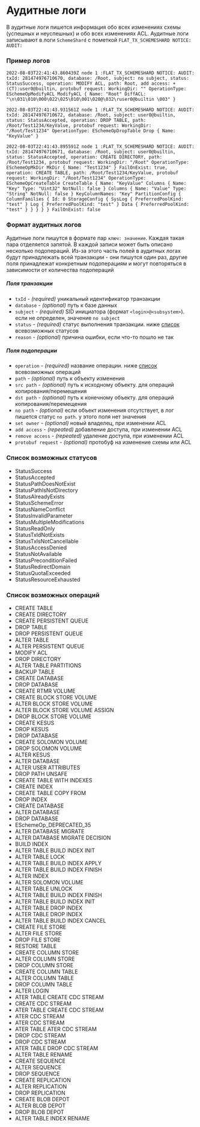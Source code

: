 # Аудитные логи
В аудитные логи пишется информация обо всех изменениях схемы (успешных и неуспешных) и обо всех изменениях ACL. Аудитные логи записывают в логи `SchemeShard` с пометкой `FLAT_TX_SCHEMESHARD NOTICE: AUDIT:`

### Пример логов
```
2022-08-03T22:41:43.860439Z node 1 :FLAT_TX_SCHEMESHARD NOTICE: AUDIT: txId: 281474976710670, database: /Root, subject: no subject, status: StatusSuccess, operation: MODIFY ACL, path: Root, add access: +(CT):user0@builtin, protobuf request: WorkingDir: "" OperationType: ESchemeOpModifyACL ModifyACL { Name: "Root" DiffACL: "\n\031\010\000\022\025\010\001\020@\032\ruser0@builtin \003" }

2022-08-03T22:41:43.931561Z node 1 :FLAT_TX_SCHEMESHARD NOTICE: AUDIT: txId: 281474976710672, database: /Root, subject: user0@builtin, status: StatusAccepted, operation: DROP TABLE, path: /Root/Test1234/KeyValue, protobuf request: WorkingDir: "/Root/Test1234" OperationType: ESchemeOpDropTable Drop { Name: "KeyValue" }

2022-08-03T22:41:43.895591Z node 1 :FLAT_TX_SCHEMESHARD NOTICE: AUDIT: txId: 281474976710671, database: /Root, subject: user0@builtin, status: StatusAccepted, operation: CREATE DIRECTORY, path: /Root/Test1234, protobuf request: WorkingDir: "/Root" OperationType: ESchemeOpMkDir MkDir { Name: "Test1234" } FailOnExist: true, operation: CREATE TABLE, path: /Root/Test1234/KeyValue, protobuf request: WorkingDir: "/Root/Test1234" OperationType: ESchemeOpCreateTable CreateTable { Name: "KeyValue" Columns { Name: "Key" Type: "Uint32" NotNull: false } Columns { Name: "Value" Type: "String" NotNull: false } KeyColumnNames: "Key" PartitionConfig { ColumnFamilies { Id: 0 StorageConfig { SysLog { PreferredPoolKind: "test" } Log { PreferredPoolKind: "test" } Data { PreferredPoolKind: "test" } } } } } FailOnExist: false
```

### Формат аудитных логов
Аудитные логи пишутся в формате пар `ключ: значение`. Каждая такая пара отделяется запятой. В каждой записи может быть описано несколько подопераций. Из-за этого часть полей в аудитных логах будут принадлежать всей транзакции - они пишутся один раз, другие поля принадлежат конкретным подоперациям и могут повторяться в зависимости от количества подопераций

##### Поля транзакции
- `txId` - *(required)* уникальный идентификатор транзакции
- `database` - *(optional)* путь к базе данных 
- `subject` - *(required)* SID инициатора (формат `<login>@<subsystem>`). если не определен, значение `no subject`
- `status` - *(required)* статус выполнения транзакции. ниже [список](#statuses) всевозможных статусов
- `reason` - *(optional)* причина ошибки, если что-то пошло не так

##### Поля подоперации
- `operation` - *(required)* название операции. ниже [список](#names) всевозможных операций
- `path` - *(optional)* путь к объекту изменения
- `src path` - *(optional)* путь к исходному объекту. для операций копирования/перемещения
- `dst path` - *(optional)* путь к конечному объекту. для операций копирования/перемещения
- `no path` - *(optional)* если объект изменения отсутствует, в лог пишется статус `no path`. у этого поля нет значения
- `set owner` - *(optional)* новый владелец, при изменении ACL
- `add access` - *(repeated)* добавление доступа, при изменении ACL
- `remove access` - *(repeated)* удаление доступа, при изменении ACL
- `protobuf request` - *(optional)* протобуф на изменение схемы или ACL

### <a name="statuses"></a>Список возможных статусов
- StatusSuccess
- StatusAccepted
- StatusPathDoesNotExist
- StatusPathIsNotDirectory
- StatusAlreadyExists
- StatusSchemeError
- StatusNameConflict
- StatusInvalidParameter
- StatusMultipleModifications
- StatusReadOnly
- StatusTxIdNotExists
- StatusTxIsNotCancellable
- StatusAccessDenied
- StatusNotAvailable
- StatusPreconditionFailed
- StatusRedirectDomain
- StatusQuotaExceeded
- StatusResourceExhausted

### <a name="names"></a>Список возможных операций
- CREATE TABLE
- CREATE DIRECTORY
- CREATE PERSISTENT QUEUE
- DROP TABLE
- DROP PERSISTENT QUEUE
- ALTER TABLE
- ALTER PERSISTENT QUEUE
- MODIFY ACL
- DROP DIRECTORY
- ALTER TABLE PARTITIONS
- BACKUP TABLE
- CREATE DATABASE
- DROP DATABASE
- CREATE RTMR VOLUME
- CREATE BLOCK STORE VOLUME
- ALTER BLOCK STORE VOLUME
- ALTER BLOCK STORE VOLUME ASSIGN
- DROP BLOCK STORE VOLUME
- CREATE KESUS
- DROP KESUS
- DROP DATABASE
- CREATE SOLOMON VOLUME
- DROP SOLOMON VOLUME
- ALTER KESUS
- ALTER DATABASE
- ALTER USER ATTRIBUTES
- DROP PATH UNSAFE
- CREATE TABLE WITH INDEXES
- CREATE INDEX
- CREATE TABLE COPY FROM
- DROP INDEX
- CREATE DATABASE
- ALTER DATABASE
- DROP DATABASE
- ESchemeOp_DEPRECATED_35
- ALTER DATABASE MIGRATE
- ALTER DATABASE MIGRATE DECISION
- BUILD INDEX
- ALTER TABLE BUILD INDEX INIT
- ALTER TABLE LOCK
- ALTER TABLE BUILD INDEX APPLY
- ALTER TABLE BUILD INDEX FINISH
- ALTER INDEX
- ALTER SOLOMON VOLUME
- ALTER TABLE UNLOCK
- ALTER TABLE BUILD INDEX FINISH
- ALTER TABLE BUILD INDEX INIT
- ALTER TABLE DROP INDEX
- ALTER TABLE DROP INDEX
- ALTER TABLE BUILD INDEX CANCEL
- CREATE FILE STORE
- ALTER FILE STORE
- DROP FILE STORE
- RESTORE TABLE
- CREATE COLUMN STORE
- ALTER COLUMN STORE
- DROP COLUMN STORE
- CREATE COLUMN TABLE
- ALTER COLUMN TABLE
- DROP COLUMN TABLE
- ALTER LOGIN
- ATER TABLE CREATE CDC STREAM
- CREATE CDC STREAM
- ATER TABLE CREATE CDC STREAM
- ATER CDC STREAM
- ATER CDC STREAM
- ATER TABLE ATER CDC STREAM
- DROP CDC STREAM
- DROP CDC STREAM
- ATER TABLE DROP CDC STREAM
- ALTER TABLE RENAME
- CREATE SEQUENCE
- ALTER SEQUENCE
- DROP SEQUENCE
- CREATE REPLICATION
- ALTER REPLICATION
- DROP REPLICATION
- CREATE BLOB DEPOT
- ALTER BLOB DEPOT
- DROP BLOB DEPOT
- ALTER TABLE INDEX RENAME
